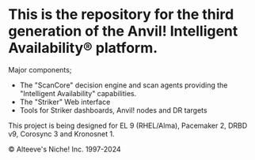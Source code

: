 # This is the repository for the third generation of the Anvil! Intelligent Availability® platform.

Major components;

* The "ScanCore" decision engine and scan agents providing the "Intelligent Availability" capabilities.
* The "Striker" Web interface
* Tools for Striker dashboards, Anvil! nodes and DR targets

This project is being designed for EL 9 (RHEL/Alma), Pacemaker 2, DRBD v9, Corosync 3 and Kronosnet 1.

© Alteeve's Niche! Inc. 1997-2024
